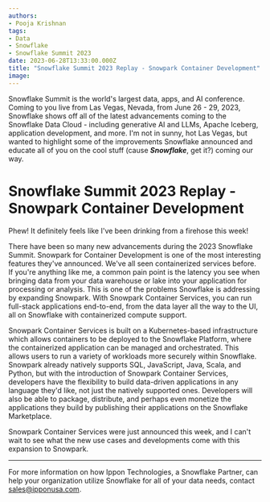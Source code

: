 ```yaml
---
authors:
- Pooja Krishnan
tags:
- Data
- Snowflake
- Snowflake Summit 2023
date: 2023-06-28T13:33:00.000Z
title: "Snowflake Summit 2023 Replay - Snowpark Container Development"
image: 
---
```


Snowflake Summit is the world's largest data, apps, and AI conference. Coming to you live from Las Vegas, Nevada, from June 26 - 29, 2023, Snowflake shows off all of the latest advancements coming to the Snowflake Data Cloud - including generative AI and LLMs, Apache Iceberg, application development, and more. I'm not in sunny, hot Las Vegas, but wanted to highlight some of the improvements Snowflake announced and educate all of you on the cool stuff (cause ***Snowflake***, get it?) coming our way.

# Snowflake Summit 2023 Replay - Snowpark Container Development

Phew! It definitely feels like I've been drinking from a firehose this week! 

There have been so many new advancements during the 2023 Snowflake Summit. Snowpark for Container Development is one of the most interesting features they've announced. We've all seen containerized services before. If you're anything like me, a common pain point is the latency you see when bringing data from your data warehouse or lake into your application for processing or analysis. This is one of the problems Snowflake is addressing by expanding Snowpark. With Snowpark Container Services, you can run full-stack applications end-to-end, from the data layer all the way to the UI, all on Snowflake with containerized compute support.

Snowpark Container Services is built on a Kubernetes-based infrastructure which allows containers to be deployed to the Snowflake Platform, where the containerized application can be managed and orchestrated. This allows users to run a variety of workloads more securely within Snowflake. Snowpark already natively supports SQL, JavaScript, Java, Scala, and Python, but with the introduction of Snowpark Container Services, developers have the flexibility to build data-driven applications in any language they'd like, not just the natively supported ones. Developers will also be able to package, distribute, and perhaps even monetize the applications they build by publishing their applications on the Snowflake Marketplace.

Snowpark Container Services were just announced this week, and I can't wait to see what the new use cases and developments come with this expansion to Snowpark.

----
For more information on how Ippon Technologies, a Snowflake Partner, can help your organization utilize Snowflake for all of your data needs, contact sales@ipponusa.com.